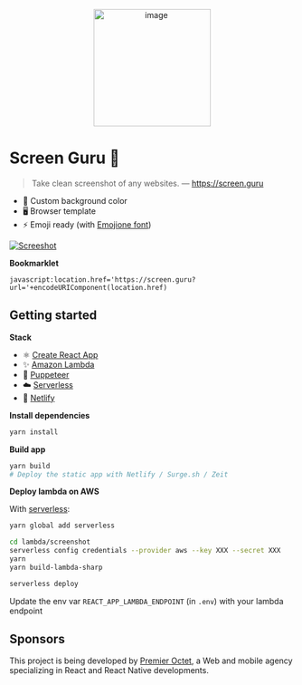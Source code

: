 <p align="center">
<img width="207" alt="image" src="https://user-images.githubusercontent.com/1102595/56277368-832c6900-6104-11e9-93fa-9d27636e3fb5.png">
</p>

# Screen Guru 🔮

> Take clean screenshot of any websites. — https://screen.guru

- 🎨 Custom background color
- 🖥 Browser template
- ⚡️ Emoji ready (with [Emojione font](https://github.com/emojione/emojione-assets))

[![Screeshot](https://user-images.githubusercontent.com/1102595/53693876-e0fc3000-3da6-11e9-9df2-5acbef417377.png)](https://screen.guru)

**Bookmarklet**

```
javascript:location.href='https://screen.guru?url='+encodeURIComponent(location.href)
```

## Getting started

**Stack**

- ⚛️ [Create React App](https://facebook.github.io/create-react-app/)
- ✨ [Amazon Lambda](https://aws.amazon.com/fr/lambda/)
- 📸 [Puppeteer](https://github.com/GoogleChrome/puppeteer)
- ☁️ [Serverless](https://serverless.com/)
- 🏡 [Netlify](https://netlify.com)

**Install dependencies**

```sh
yarn install
```

**Build app**

```sh
yarn build
# Deploy the static app with Netlify / Surge.sh / Zeit
```

**Deploy lambda on AWS**

With [serverless](https://serverless.com/):

```sh
yarn global add serverless

cd lambda/screenshot
serverless config credentials --provider aws --key XXX --secret XXX
yarn
yarn build-lambda-sharp

serverless deploy
```

Update the env var `REACT_APP_LAMBDA_ENDPOINT` (in `.env`) with your lambda endpoint

## Sponsors

This project is being developed by [Premier Octet](https://www.premieroctet.com), a Web and mobile agency specializing in React and React Native developments.

